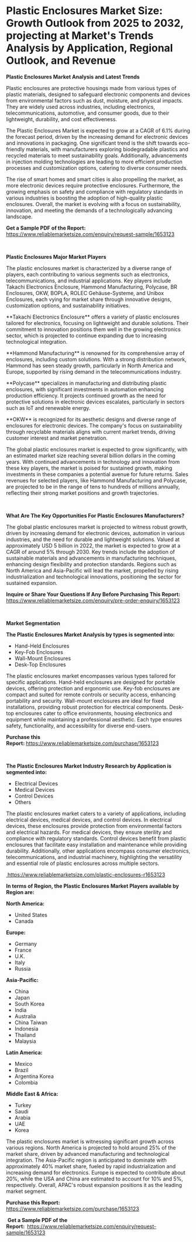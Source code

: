 <p><h1>Plastic Enclosures Market Size: Growth Outlook from 2025 to 2032, projecting at Market's Trends Analysis by Application, Regional Outlook, and Revenue</h1></p><p><strong>Plastic Enclosures Market Analysis and Latest Trends</strong></p>
<p><p>Plastic enclosures are protective housings made from various types of plastic materials, designed to safeguard electronic components and devices from environmental factors such as dust, moisture, and physical impacts. They are widely used across industries, including electronics, telecommunications, automotive, and consumer goods, due to their lightweight, durability, and cost effectiveness.</p><p>The Plastic Enclosures Market is expected to grow at a CAGR of 6.1% during the forecast period, driven by the increasing demand for electronic devices and innovations in packaging. One significant trend is the shift towards eco-friendly materials, with manufacturers exploring biodegradable plastics and recycled materials to meet sustainability goals. Additionally, advancements in injection molding technologies are leading to more efficient production processes and customization options, catering to diverse consumer needs.</p><p>The rise of smart homes and smart cities is also propelling the market, as more electronic devices require protective enclosures. Furthermore, the growing emphasis on safety and compliance with regulatory standards in various industries is boosting the adoption of high-quality plastic enclosures. Overall, the market is evolving with a focus on sustainability, innovation, and meeting the demands of a technologically advancing landscape.</p></p>
<p><strong>Get a Sample PDF of the Report:&nbsp;</strong> <a href="https://www.reliablemarketsize.com/enquiry/request-sample/1653123?utm_campaign=1836&utm_medium=2&utm_source=Github&utm_content=ia&utm_term=16042025&utm_id=plastic-enclosures">https://www.reliablemarketsize.com/enquiry/request-sample/1653123</a></p>
<p>&nbsp;</p>
<p><strong>Plastic Enclosures Major Market Players</strong></p>
<p><p>The plastic enclosures market is characterized by a diverse range of players, each contributing to various segments such as electronics, telecommunications, and industrial applications. Key players include Takachi Electronics Enclosure, Hammond Manufacturing, Polycase, BR Enclosures, OKW, BOPLA, ROLEC Gehäuse-Systeme, and Unibox Enclosures, each vying for market share through innovative designs, customization options, and sustainability initiatives.</p><p>**Takachi Electronics Enclosure** offers a variety of plastic enclosures tailored for electronics, focusing on lightweight and durable solutions. Their commitment to innovation positions them well in the growing electronics sector, which is projected to continue expanding due to increasing technological integration.</p><p>**Hammond Manufacturing** is renowned for its comprehensive array of enclosures, including custom solutions. With a strong distribution network, Hammond has seen steady growth, particularly in North America and Europe, supported by rising demand in the telecommunications industry.</p><p>**Polycase** specializes in manufacturing and distributing plastic enclosures, with significant investments in automation enhancing production efficiency. It projects continued growth as the need for protective solutions in electronic devices escalates, particularly in sectors such as IoT and renewable energy.</p><p>**OKW** is recognized for its aesthetic designs and diverse range of enclosures for electronic devices. The company's focus on sustainability through recyclable materials aligns with current market trends, driving customer interest and market penetration.</p><p>The global plastic enclosures market is expected to grow significantly, with an estimated market size reaching several billion dollars in the coming years. With continued advancements in technology and innovation from these key players, the market is poised for sustained growth, making investments in these companies a potential avenue for future returns. Sales revenues for selected players, like Hammond Manufacturing and Polycase, are projected to be in the range of tens to hundreds of millions annually, reflecting their strong market positions and growth trajectories.</p></p>
<p>&nbsp;</p>
<p><strong>What Are The Key Opportunities For Plastic Enclosures Manufacturers?</strong></p>
<p><p>The global plastic enclosures market is projected to witness robust growth, driven by increasing demand for electronic devices, automation in various industries, and the need for durable and lightweight solutions. Valued at approximately USD 5 billion in 2022, the market is expected to grow at a CAGR of around 5% through 2030. Key trends include the adoption of sustainable materials and advancements in manufacturing techniques, enhancing design flexibility and protection standards. Regions such as North America and Asia-Pacific will lead the market, propelled by rising industrialization and technological innovations, positioning the sector for sustained expansion.</p></p>
<p><strong>Inquire or Share Your Questions If Any Before Purchasing This Report:</strong> <a href="https://www.reliablemarketsize.com/enquiry/pre-order-enquiry/1653123?utm_campaign=1836&utm_medium=2&utm_source=Github&utm_content=ia&utm_term=16042025&utm_id=plastic-enclosures">https://www.reliablemarketsize.com/enquiry/pre-order-enquiry/1653123</a></p>
<p>&nbsp;</p>
<p><strong>Market Segmentation</strong></p>
<p><strong>The Plastic Enclosures Market Analysis by types is segmented into:</strong></p>
<p><ul><li>Hand-Held Enclosures</li><li>Key-Fob Enclosures</li><li>Wall-Mount Enclosures</li><li>Desk-Top Enclosures</li></ul></p>
<p><p>The plastic enclosures market encompasses various types tailored for specific applications. Hand-held enclosures are designed for portable devices, offering protection and ergonomic use. Key-fob enclosures are compact and suited for remote controls or security access, enhancing portability and security. Wall-mount enclosures are ideal for fixed installations, providing robust protection for electrical components. Desk-top enclosures cater to office environments, housing electronics and equipment while maintaining a professional aesthetic. Each type ensures safety, functionality, and accessibility for diverse end-users.</p></p>
<p><strong>Purchase this Report:&nbsp;</strong><a href="https://www.reliablemarketsize.com/purchase/1653123?utm_campaign=1836&utm_medium=2&utm_source=Github&utm_content=ia&utm_term=16042025&utm_id=plastic-enclosures">https://www.reliablemarketsize.com/purchase/1653123</a></p>
<p>&nbsp;</p>
<p><strong>The Plastic Enclosures Market Industry Research by Application is segmented into:</strong></p>
<p><ul><li>Electrical Devices</li><li>Medical Devices</li><li>Control Devices</li><li>Others</li></ul></p>
<p><p>The plastic enclosures market caters to a variety of applications, including electrical devices, medical devices, and control devices. In electrical devices, these enclosures provide protection from environmental factors and electrical hazards. For medical devices, they ensure sterility and compliance with regulatory standards. Control devices benefit from plastic enclosures that facilitate easy installation and maintenance while providing durability. Additionally, other applications encompass consumer electronics, telecommunications, and industrial machinery, highlighting the versatility and essential role of plastic enclosures across multiple sectors.</p></p>
<p><a href="https://www.reliablemarketsize.com/plastic-enclosures-r1653123?utm_campaign=1836&utm_medium=2&utm_source=Github&utm_content=ia&utm_term=16042025&utm_id=plastic-enclosures">&nbsp;https://www.reliablemarketsize.com/plastic-enclosures-r1653123</a></p>
<p><strong>In terms of Region, the Plastic Enclosures Market Players available by Region are:</strong></p>
<p>
    <p> <strong> North America: </strong>
        <ul>
            <li>United States</li>
            <li>Canada</li>
        </ul>
        </p> 
    <p> <strong> Europe: </strong>
        <ul>
            <li>Germany</li>
            <li>France</li>
            <li>U.K.</li>
            <li>Italy</li>
            <li>Russia</li>
        </ul>
        </p> 
    <p> <strong> Asia-Pacific: </strong>
        <ul>
            <li>China</li>
            <li>Japan</li>
            <li>South Korea</li>
            <li>India</li>
            <li>Australia</li>
            <li>China Taiwan</li>
            <li>Indonesia</li>
            <li>Thailand</li>
            <li>Malaysia</li>
        </ul>
        </p> 
    <p> <strong> Latin America: </strong>
        <ul>
            <li>Mexico</li>
            <li>Brazil</li>
            <li>Argentina Korea</li>
            <li>Colombia</li>
        </ul>
        </p> 
    <p> <strong> Middle East & Africa: </strong>
        <ul>
            <li>Turkey</li>
            <li>Saudi</li>
            <li>Arabia</li>
            <li>UAE</li>
            <li>Korea</li>
        </ul>
    </p>
    </p>
<p><p>The plastic enclosures market is witnessing significant growth across various regions. North America is projected to hold around 25% of the market share, driven by advanced manufacturing and technological integration. The Asia-Pacific region is anticipated to dominate with approximately 40% market share, fueled by rapid industrialization and increasing demand for electronics. Europe is expected to contribute about 20%, while the USA and China are estimated to account for 10% and 5%, respectively. Overall, APAC's robust expansion positions it as the leading market segment.</p></p>
<p><strong>Purchase this Report: </strong><a href="https://www.reliablemarketsize.com/purchase/1653123?utm_campaign=1836&utm_medium=2&utm_source=Github&utm_content=ia&utm_term=16042025&utm_id=plastic-enclosures">https://www.reliablemarketsize.com/purchase/1653123</a></p>
<p>&nbsp;<strong>Get a Sample PDF of the Report:&nbsp;&nbsp;</strong><a href="https://www.reliablemarketsize.com/enquiry/request-sample/1653123?utm_campaign=1836&utm_medium=2&utm_source=Github&utm_content=ia&utm_term=16042025&utm_id=plastic-enclosures">https://www.reliablemarketsize.com/enquiry/request-sample/1653123</a></p>
<p><strong></strong></p>
<p><p></p><p></p><p></p></p>